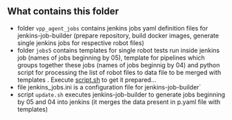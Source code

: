 ## What contains this folder


* folder `vpp_agent_jobs` contains jenkins jobs yaml definition files for jenkins-job-builder (prepare repository, build docker images, generate single jenkins jobs for respective robot files)
* folder `jobs5` contains templates for single robot tests run inside jenkins job (names of jobs beginning by 05), template for pipelines which groups together these jobs (names of jobs beginnig by 04) and python script for processing the list of robot files to data file to be merged with templates . Execute [script.sh][1] to get it prepared...
* file jenkins_jobs.ini is a configuration file for jenkins-job-builder`
* script `update.sh` executes jenkins-job-builder to generate jobs beginning by 05 and 04 into jenkins (it merges the data present in p.yaml file with templates)

[1]: jobs5/script.sh
